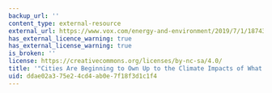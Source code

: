 ```yaml
---
backup_url: ''
content_type: external-resource
external_url: https://www.vox.com/energy-and-environment/2019/7/1/18743992/climate-change-cities-food-cars-emissions
has_external_licence_warning: true
has_external_license_warning: true
is_broken: ''
license: https://creativecommons.org/licenses/by-nc-sa/4.0/
title: '"Cities Are Beginning to Own Up to the Climate Impacts of What They Consume."'
uid: ddae02a3-75e2-4cd4-ab0e-7f18f3d1c1f4
---
```

